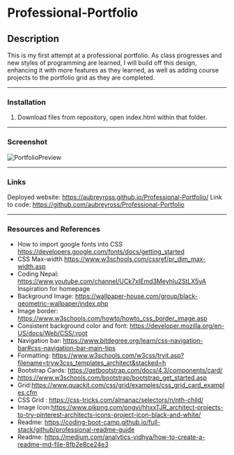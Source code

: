 # Professional-Portfolio

## Description
This is my first attempt at a professional portfolio. As class progresses and new styles of programming are learned, I will build off this design, enhancing it with more features as they learned, as well as adding course projects to the portfolio grid as they are completed. 
***

### Installation
1.	Download files from repository, open index.html within that folder.
***

### Screenshot 
![PortfolioPreview](https://user-images.githubusercontent.com/87405979/129510817-cbe25c9c-bffe-449d-86a2-a5976f512766.png)
***
### Links
Deployed website: https://aubreyross.github.io/Professional-Portfolio/
Link to code: https://github.com/aubreyross/Professional-Portfolio
***

### Resources and References
* How to import google fonts into CSS https://developers.google.com/fonts/docs/getting_started
* CSS Max-width https://www.w3schools.com/cssref/pr_dim_max-width.asp
* Coding Nepal: https://www.youtube.com/channel/UCk7xIEmd3MeyhIu2StLX5yA Inspiration for homepage 
* Background Image: https://wallpaper-house.com/group/black-geometric-wallpaper/index.php
* Image border: https://www.w3schools.com/howto/howto_css_border_image.asp
* Consistent background color and font: https://developer.mozilla.org/en-US/docs/Web/CSS/:root
* Navigation bar: https://www.bitdegree.org/learn/css-navigation-bar#css-navigation-bar-main-tips
* Formatting: https://www.w3schools.com/w3css/tryit.asp?filename=tryw3css_templates_architect&stacked=h
* Bootstrap Cards: https://getbootstrap.com/docs/4.3/components/card/
* https://www.w3schools.com/bootstrap/bootstrap_get_started.asp
* Grid:https://www.quackit.com/css/grid/examples/css_grid_card_examples.cfm
* CSS Grid : https://css-tricks.com/almanac/selectors/n/nth-child/
* Image Icon:https://www.pikpng.com/pngvi/hhxxTJR_architect-projects-to-try-pinterest-architects-icons-project-icon-black-and-white/
* Readme: https://coding-boot-camp.github.io/full-stack/github/professional-readme-guide
* Readme: https://medium.com/analytics-vidhya/how-to-create-a-readme-md-file-8fb2e8ce24e3
 

 
